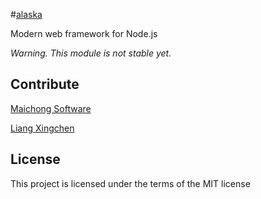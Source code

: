 #[alaska](https://github.com/maichong/alaska)

Modern web framework for Node.js

*Warning. This module is not stable yet.*

## Contribute
[Maichong Software](http://maichong.it)

[Liang Xingchen](https://github.com/liangxingchen)

## License

This project is licensed under the terms of the MIT license
